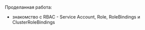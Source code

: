 Проделанная работа:
- знакомство с RBAC - Service Account, Role, RoleBindings и ClusterRoleBindings
